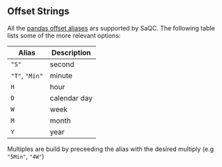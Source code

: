 ## Offset Strings
All the [pandas offset aliases](https://pandas.pydata.org/pandas-docs/stable/user_guide/timeseries.html#offset-aliases) ars supported by SaQC. The following table lists some of the more relevant options:

| Alias          | Description  |
| -----          | -----------  |
| `"S"`          | second       |
| `"T"`, `"Min"` | minute       |
| `H`            | hour         |
| `D`            | calendar day |
| `W`            | week         |
| `M`            | month        |
| `Y`            | year         |

Multiples are build by preceeding the alias with the desired multiply (e.g `"5Min"`, `"4W"`)


